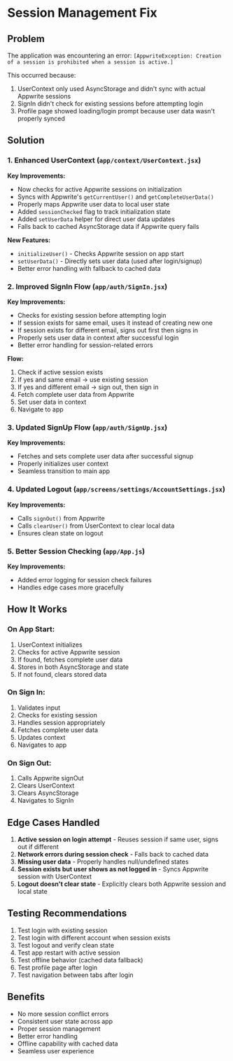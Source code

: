 # Session Management Fix

## Problem

The application was encountering an error: `[AppwriteException: Creation of a session is prohibited when a session is active.]`

This occurred because:

1. UserContext only used AsyncStorage and didn't sync with actual Appwrite sessions
2. SignIn didn't check for existing sessions before attempting login
3. Profile page showed loading/login prompt because user data wasn't properly synced

## Solution

### 1. Enhanced UserContext (`app/context/UserContext.jsx`)

**Key Improvements:**

- Now checks for active Appwrite sessions on initialization
- Syncs with Appwrite's `getCurrentUser()` and `getCompleteUserData()`
- Properly maps Appwrite user data to local user state
- Added `sessionChecked` flag to track initialization state
- Added `setUserData` helper for direct user data updates
- Falls back to cached AsyncStorage data if Appwrite query fails

**New Features:**

- `initializeUser()` - Checks Appwrite session on app start
- `setUserData()` - Directly sets user data (used after login/signup)
- Better error handling with fallback to cached data

### 2. Improved SignIn Flow (`app/auth/SignIn.jsx`)

**Key Improvements:**

- Checks for existing session before attempting login
- If session exists for same email, uses it instead of creating new one
- If session exists for different email, signs out first then signs in
- Properly sets user data in context after successful login
- Better error handling for session-related errors

**Flow:**

1. Check if active session exists
2. If yes and same email → use existing session
3. If yes and different email → sign out, then sign in
4. Fetch complete user data from Appwrite
5. Set user data in context
6. Navigate to app

### 3. Updated SignUp Flow (`app/auth/SignUp.jsx`)

**Key Improvements:**

- Fetches and sets complete user data after successful signup
- Properly initializes user context
- Seamless transition to main app

### 4. Updated Logout (`app/screens/settings/AccountSettings.jsx`)

**Key Improvements:**

- Calls `signOut()` from Appwrite
- Calls `clearUser()` from UserContext to clear local data
- Ensures clean state on logout

### 5. Better Session Checking (`app/App.js`)

**Key Improvements:**

- Added error logging for session check failures
- Handles edge cases more gracefully

## How It Works

### On App Start:

1. UserContext initializes
2. Checks for active Appwrite session
3. If found, fetches complete user data
4. Stores in both AsyncStorage and state
5. If not found, clears stored data

### On Sign In:

1. Validates input
2. Checks for existing session
3. Handles session appropriately
4. Fetches complete user data
5. Updates context
6. Navigates to app

### On Sign Out:

1. Calls Appwrite signOut
2. Clears UserContext
3. Clears AsyncStorage
4. Navigates to SignIn

## Edge Cases Handled

1. **Active session on login attempt** - Reuses session if same user, signs out if different
2. **Network errors during session check** - Falls back to cached data
3. **Missing user data** - Properly handles null/undefined states
4. **Session exists but user shows as not logged in** - Syncs Appwrite session with UserContext
5. **Logout doesn't clear state** - Explicitly clears both Appwrite session and local state

## Testing Recommendations

1. Test login with existing session
2. Test login with different account when session exists
3. Test logout and verify clean state
4. Test app restart with active session
5. Test offline behavior (cached data fallback)
6. Test profile page after login
7. Test navigation between tabs after login

## Benefits

- No more session conflict errors
- Consistent user state across app
- Proper session management
- Better error handling
- Offline capability with cached data
- Seamless user experience
